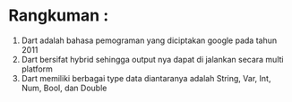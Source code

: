 # Rangkuman :
1. Dart adalah bahasa pemograman yang diciptakan google pada tahun 2011
2. Dart bersifat hybrid sehingga output nya dapat di jalankan secara multi platform
3. Dart memiliki berbagai type data diantaranya adalah String, Var, Int, Num, Bool, dan Double
